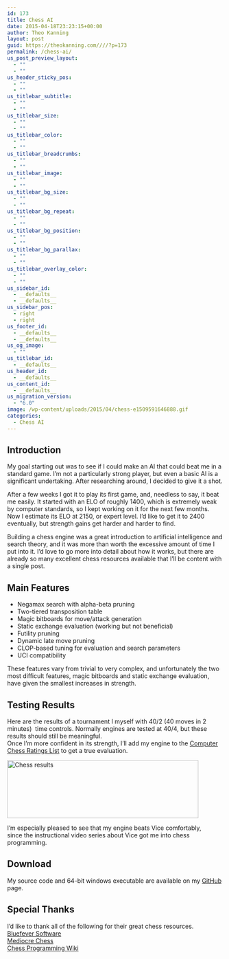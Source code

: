 ```yaml
---
id: 173
title: Chess AI
date: 2015-04-18T23:23:15+00:00
author: Theo Kanning
layout: post
guid: https://theokanning.com////?p=173
permalink: /chess-ai/
us_post_preview_layout:
  - ""
  - ""
us_header_sticky_pos:
  - ""
  - ""
us_titlebar_subtitle:
  - ""
  - ""
us_titlebar_size:
  - ""
  - ""
us_titlebar_color:
  - ""
  - ""
us_titlebar_breadcrumbs:
  - ""
  - ""
us_titlebar_image:
  - ""
  - ""
us_titlebar_bg_size:
  - ""
  - ""
us_titlebar_bg_repeat:
  - ""
  - ""
us_titlebar_bg_position:
  - ""
  - ""
us_titlebar_bg_parallax:
  - ""
  - ""
us_titlebar_overlay_color:
  - ""
  - ""
us_sidebar_id:
  - __defaults__
  - __defaults__
us_sidebar_pos:
  - right
  - right
us_footer_id:
  - __defaults__
  - __defaults__
us_og_image:
  - ""
us_titlebar_id:
  - __defaults__
us_header_id:
  - __defaults__
us_content_id:
  - __defaults__
us_migration_version:
  - "6.0"
image: /wp-content/uploads/2015/04/chess-e1509591646888.gif
categories:
  - Chess AI
---
```

## **Introduction**

My goal starting out was to see if I could make an AI that could beat me in a standard game. I&#8217;m not a particularly strong player, but even a basic AI is a significant undertaking. After researching around, I decided to give it a shot.

After a few weeks I got it to play its first game, and, needless to say, it beat me easily. It started with an ELO of roughly 1400, which is extremely weak by computer standards, so I kept working on it for the next few months. Now I estimate its ELO at 2150, or expert level. I&#8217;d like to get it to 2400 eventually, but strength gains get harder and harder to find.

Building a chess engine was a great introduction to artificial intelligence and search theory, and it was more than worth the excessive amount of time I put into it. I&#8217;d love to go more into detail about how it works, but there are already so many excellent chess resources available that I&#8217;ll be content with a single post.

## **Main Features**

  * Negamax search with alpha-beta pruning
  * Two-tiered transposition table
  * Magic bitboards for move/attack generation
  * Static exchange evaluation (working but not beneficial)
  * Futility pruning
  * Dynamic late move pruning
  * CLOP-based tuning for evaluation and search parameters
  * UCI compatibility

These features vary from trivial to very complex, and unfortunately the two most difficult features, magic bitboards and static exchange evaluation, have given the smallest increases in strength.

## **Testing Results**

Here are the results of a tournament I myself with 40/2 (40 moves in 2 minutes)  time controls. Normally engines are tested at 40/4, but these results should still be meaningful.  
Once I&#8217;m more confident in its strength, I&#8217;ll add my engine to the <a href="http://www.computerchess.org.uk/ccrl/404/" target="_blank" rel="noopener noreferrer">Computer Chess Ratings List</a> to get a true evaluation.

<a ref="magnificPopup" href="https://i2.wp.com/theokanning.com/////wp-content/uploads/2015/03/Chess-results.png?ssl=1"><img class="alignnone wp-image-169" src="https://i2.wp.com/theokanning.com/////wp-content/uploads/2015/03/Chess-results.png?resize=446%2C135&#038;ssl=1" alt="Chess results" width="446" height="135" srcset="https://i1.wp.com/theokanning.com/wp-content/uploads/2015/03/Chess-results.png?w=746&ssl=1 746w, https://i1.wp.com/theokanning.com/wp-content/uploads/2015/03/Chess-results.png?resize=300%2C91&ssl=1 300w" sizes="(max-width: 446px) 100vw, 446px" data-recalc-dims="1" /></a>

I&#8217;m especially pleased to see that my engine beats Vice comfortably, since the instructional video series about Vice got me into chess programming.

## **Download**

My source code and 64-bit windows executable are available on my <a href="https://github.com/TheoKanning/Chess-AI" target="_blank" rel="noopener noreferrer">GitHub</a> page.

## **Special Thanks**

I&#8217;d like to thank all of the following for their great chess resources.  
<a href="http://bluefever.net/Main/" target="_blank" rel="noopener noreferrer">Bluefever Software</a>  
<a href="http://mediocrechess.blogspot.com/" target="_blank" rel="noopener noreferrer">Mediocre Chess</a>  
<a href="https://chessprogramming.wikispaces.com/" target="_blank" rel="noopener noreferrer">Chess Programming Wiki</a>